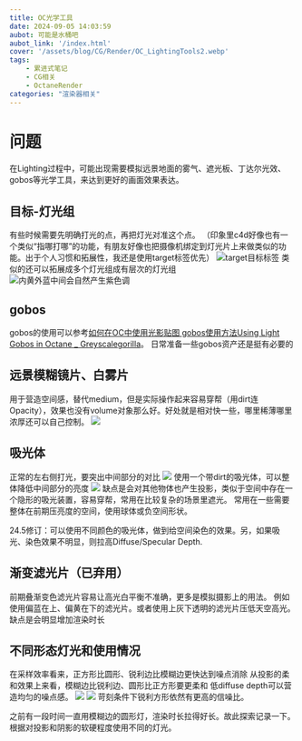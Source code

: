 ```yaml
---
title: OC光学工具
date: 2024-09-05 14:03:59
aubot: 可能是水桶吧
aubot_link: '/index.html'
cover: '/assets/blog/CG/Render/OC_LightingTools2.webp'
tags: 
    - 累进式笔记
    - CG相关
    - OctaneRender
categories: "渲染器相关"
---
```

# 问题
在Lighting过程中，可能出现需要模拟远景地面的雾气、遮光板、丁达尔光效、gobos等光学工具，来达到更好的画面效果表达。

## 目标-灯光组
有些时候需要先明确打光的点，再把灯光对准这个点。
（印象里c4d好像也有一个类似“指哪打哪”的功能，有朋友好像也把摄像机绑定到灯光片上来做类似的功能。出于个人习惯和拓展性，我还是使用target标签优先）
![target目标标签](/assets/blog/CG/Render/OC_LightingTools1.webp)
类似的还可以拓展成多个灯光组成有层次的灯光组
![内黄外蓝中间会自然产生紫色调](/assets/blog/CG/Render/OC_LightingTools2.webp)

## gobos
gobos的使用可以参考[如何在OC中使用光影贴图 gobos使用方法Using Light Gobos in Octane _ Greyscalegorilla](https://www.bilibili.com/video/BV1CR4y1s78X/?vd_source=506eb22b8d4810a2b388fa83051ccc83)。
日常准备一些gobos资产还是挺有必要的

## 远景模糊镜片、白雾片
用于营造空间感，替代medium，但是实际操作起来容易穿帮（用dirt连Opacity），效果也没有volume对象那么好。好处就是相对快一些，哪里稀薄哪里浓厚还可以自己控制。
![](/assets/blog/CG/Render/OC_LightingTools3.webp)

## 吸光体
正常的左右侧打光，要突出中间部分的对比
![](/assets/blog/CG/Render/OC_LightingTools4.webp)
使用一个带dirt的吸光体，可以整体降低中间部分的亮度
![](/assets/blog/CG/Render/OC_LightingTools5.webp)
缺点是会对其他物体也产生投影，类似于空间中存在一个隐形的吸光装置，容易穿帮，常用在比较复杂的场景里遮光。
常用在一些需要整体在前期压亮度的空间，使用球体或负空间形状。

24.5修订：可以使用不同颜色的吸光体，做到给空间染色的效果。另，如果吸光、染色效果不明显，则拉高Diffuse/Specular Depth.


## 渐变滤光片（已弃用）
前期叠渐变色滤光片容易让高光白平衡不准确，更多是模拟摄影上的用法。
例如使用偏蓝在上、偏黄在下的滤光片。或者使用上灰下透明的滤光片压低天空高光。
缺点是会明显增加渲染时长

## 不同形态灯光和使用情况
在采样效率看来，正方形比圆形、锐利边比模糊边更快达到噪点消除
从投影的柔和效果上来看，模糊边比锐利边、圆形比正方形要更柔和
低diffuse depth可以营造均匀的噪点感。
![](/assets/blog/CG/Render/OC_LightingTools6.webp)
![](/assets/blog/CG/Render/OC_LightingTools7.webp)
苛刻条件下锐利方形依然有更高的信噪比。

之前有一段时间一直用模糊边的圆形灯，渲染时长拉得好长。故此探索记录一下。
根据对投影和阴影的软硬程度使用不同的灯光。
